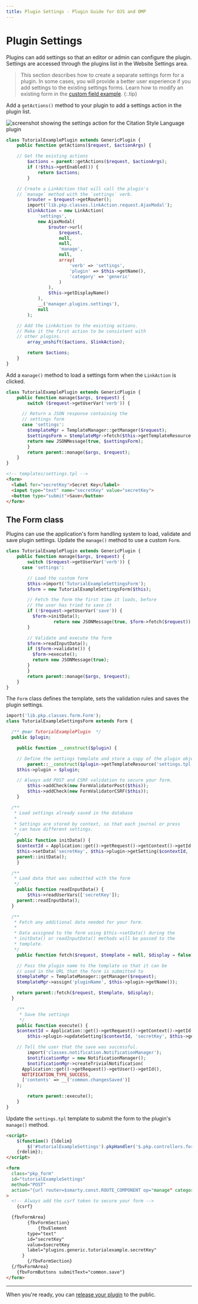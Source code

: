```yaml
---
title: Plugin Settings - Plugin Guide for OJS and OMP
---
```


# Plugin Settings

Plugins can add settings so that an editor or admin can configure the plugin. Settings are accessed through the plugins list in the Website Settings area.

> This section describes how to create a separate settings form for a plugin. In some cases, you will provide a better user experience if you add settings to the existing settings forms. Learn how to modify an existing form in the [custom field example](./examples-custom-field).
{:.tip}

Add a `getActions()` method to your plugin to add a settings action in the plugin list.

![screenshot showing the settings action for the Citation Style Language plugin](../plugin-settings-action.png)

```php
class TutorialExamplePlugin extends GenericPlugin {
	public function getActions($request, $actionArgs) {

    // Get the existing actions
		$actions = parent::getActions($request, $actionArgs);
		if (!$this->getEnabled()) {
			return $actions;
		}

    // Create a LinkAction that will call the plugin's
    // `manage` method with the `settings` verb.
		$router = $request->getRouter();
		import('lib.pkp.classes.linkAction.request.AjaxModal');
		$linkAction = new LinkAction(
			'settings',
			new AjaxModal(
				$router->url(
					$request,
					null,
					null,
					'manage',
					null,
					array(
						'verb' => 'settings',
						'plugin' => $this->getName(),
						'category' => 'generic'
					)
				),
				$this->getDisplayName()
			),
			__('manager.plugins.settings'),
			null
		);

    // Add the LinkAction to the existing actions.
    // Make it the first action to be consistent with
    // other plugins.
		array_unshift($actions, $linkAction);

		return $actions;
	}
}
```

Add a `manage()` method to load a settings form when the `LinkAction` is clicked.

```php
class TutorialExamplePlugin extends GenericPlugin {
	public function manage($args, $request) {
		switch ($request->getUserVar('verb')) {

      // Return a JSON response containing the
      // settings form
      case 'settings':
        $templateMgr = TemplateManager::getManager($request);
        $settingsForm = $templateMgr->fetch($this->getTemplateResource('settings.tpl'));
        return new JSONMessage(true, $settingsForm);
		}
		return parent::manage($args, $request);
	}
}
```

```html
<!-- templates/settings.tpl -->
<form>
  <label for="secretKey">Secret Key</label>
  <input type="text" name="secretKey" value="secretKey">
  <button type="submit">Save</button>
</form>
```

## The Form class

Plugins can use the application's form handling system to load, validate and save plugin settings. Update the `manage()` method to use a custom `Form`.

```php
class TutorialExamplePlugin extends GenericPlugin {
	public function manage($args, $request) {
		switch ($request->getUserVar('verb')) {
      case 'settings':

        // Load the custom form
        $this->import('TutorialExampleSettingsForm');
        $form = new TutorialExampleSettingsForm($this);

        // Fetch the form the first time it loads, before
        // the user has tried to save it
        if (!$request->getUserVar('save')) {
          $form->initData();
				  return new JSONMessage(true, $form->fetch($request));
        }

        // Validate and execute the form
        $form->readInputData();
        if ($form->validate()) {
          $form->execute();
          return new JSONMessage(true);
        }
		}
		return parent::manage($args, $request);
	}
}
```

The `Form` class defines the template, sets the validation rules and saves the plugin settings.

```php
import('lib.pkp.classes.form.Form');
class TutorialExampleSettingsForm extends Form {

  /** @var TutorialExamplePlugin  */
  public $plugin;

	public function __construct($plugin) {

    // Define the settings template and store a copy of the plugin object
		parent::__construct($plugin->getTemplateResource('settings.tpl'));
    $this->plugin = $plugin;

    // Always add POST and CSRF validation to secure your form.
		$this->addCheck(new FormValidatorPost($this));
		$this->addCheck(new FormValidatorCSRF($this));
	}

  /**
   * Load settings already saved in the database
   *
   * Settings are stored by context, so that each journal or press
   * can have different settings.
   */
	public function initData() {
    $contextId = Application::get()->getRequest()->getContext()->getId();
    $this->setData('secretKey', $this->plugin->getSetting($contextId, 'secretKey'));
    parent::initData();
	}

  /**
   * Load data that was submitted with the form
   */
	public function readInputData() {
		$this->readUserVars(['secretKey']);
    parent::readInputData();
  }

  /**
   * Fetch any additional data needed for your form.
   *
   * Data assigned to the form using $this->setData() during the
   * initData() or readInputData() methods will be passed to the
   * template.
   */
	public function fetch($request, $template = null, $display = false) {

    // Pass the plugin name to the template so that it can be
    // used in the URL that the form is submitted to
    $templateMgr = TemplateManager::getManager($request);
    $templateMgr->assign('pluginName', $this->plugin->getName());

    return parent::fetch($request, $template, $display);
  }

	/**
	 * Save the settings
	 */
	public function execute() {
    $contextId = Application::get()->getRequest()->getContext()->getId();
		$this->plugin->updateSetting($contextId, 'secretKey', $this->getData('secretKey'));

    // Tell the user that the save was successful.
		import('classes.notification.NotificationManager');
		$notificationMgr = new NotificationManager();
		$notificationMgr->createTrivialNotification(
      Application::get()->getRequest()->getUser()->getId(),
      NOTIFICATION_TYPE_SUCCESS,
      ['contents' => __('common.changesSaved')]
    );

		return parent::execute();
	}
}
```

Update the `settings.tpl` template to submit the form to the plugin's `manage()` method.

```html
<script>
	$(function() {ldelim}
		$('#tutorialExampleSettings').pkpHandler('$.pkp.controllers.form.AjaxFormHandler');
	{rdelim});
</script>

<form
  class="pkp_form"
  id="tutorialExampleSettings"
  method="POST"
  action="{url router=$smarty.const.ROUTE_COMPONENT op="manage" category="generic" plugin=$pluginName verb="settings" save=true}"
>
  <!-- Always add the csrf token to secure your form -->
	{csrf}

  {fbvFormArea}
		{fbvFormSection}
			{fbvElement
        type="text"
        id="secretKey"
        value=$secretKey
        label="plugins.generic.tutorialexample.secretKey"
      }
		{/fbvFormSection}
  {/fbvFormArea}
	{fbvFormButtons submitText="common.save"}
</form>
```

---

When you're ready, you can [release your plugin](./release) to the public.
